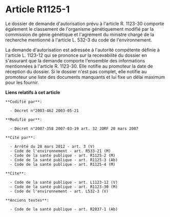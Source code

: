# Article R1125-1

Le dossier de demande d'autorisation prévu à l'article R. 1123-30 comporte également le classement de l'organisme
génétiquement modifié par la commission de génie génétique et l'agrément du ministre chargé de la recherche mentionné à
l'article L. 532-3 du code de l'environnement.

La demande d'autorisation est adressée à l'autorité compétente définie à l'article L. 1123-12 qui se prononce sur la
recevabilité du dossier en s'assurant que la demande comporte l'ensemble des informations mentionnées à l'article R. 1123-30.
Elle notifie au promoteur la date de réception du dossier. Si le dossier n'est pas complet, elle notifie au promoteur une
liste des documents manquants et lui fixe un délai maximum pour les fournir.

**Liens relatifs à cet article**

	**Codifié par**:

	  - Décret n°2003-462 2003-05-21

	**Modifié par**:

	  - Décret n°2007-358 2007-03-19 art. 32 JORF 20 mars 2007

	**Cité par**:

	  - Arrêté du 28 mars 2012 - art. 3 (V)
	  - Code de l'environnement - art. R533-21 (M)
	  - Code de la santé publique - art. R1125-2 (M)
	  - Code de la santé publique - art. R1125-3 (Ab)
	  - Code de la santé publique - art. R1125-4 (M)

	**Cite**:

	  - Code de la santé publique - art. L1123-12 (V)
	  - Code de la santé publique - art. R1123-30 (M)
	  - Code de l'environnement - art. L532-3 (V)

	**Anciens textes**:

	  - Code de la santé publique - art. R2037-1 (Ab)
